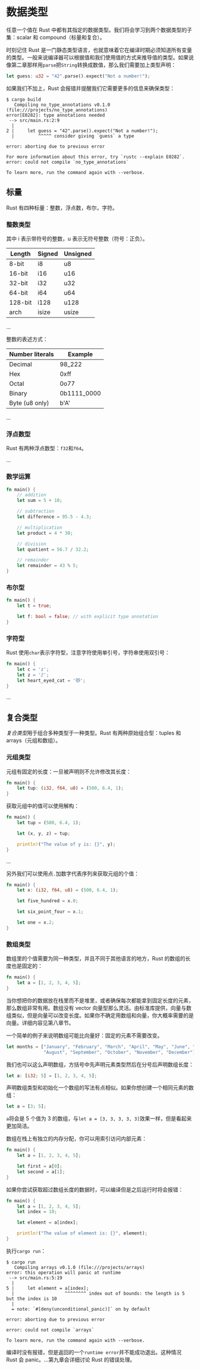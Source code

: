 # 数据类型

任意一个值在 Rust 中都有其指定的数据类型。我们将会学习到两个数据类型的子集：scalar 和 compound（标量和复合）。

时刻记住 Rust 是一门静态类型语言，也就意味着它在编译时期必须知道所有变量的类型。一般来说编译器可以根据值和我们使用值的方式来推导值的类型。如果说像第二章那样用`parse`把`String`转换成数值，那么我们需要加上类型声明：

```rust
let guess: u32 = "42".parse().expect("Not a number!");
```

如果我们不加上，Rust 会报错并提醒我们它需要更多的信息来确保类型：

```null
$ cargo build
   Compiling no_type_annotations v0.1.0 (file:///projects/no_type_annotations)
error[E0282]: type annotations needed
 --> src/main.rs:2:9
  |
2 |     let guess = "42".parse().expect("Not a number!");
  |         ^^^^^ consider giving `guess` a type

error: aborting due to previous error

For more information about this error, try `rustc --explain E0282`.
error: could not compile `no_type_annotations`

To learn more, run the command again with --verbose.
```

## 标量

Rust 有四种标量：整数，浮点数，布尔，字符。

### 整数类型

其中 i 表示带符号的整数，u 表示无符号整数（符号：正负）。

| Length  | Signed | Unsigned |
| ------- | ------ | -------- |
| 8-bit   | i8     | u8       |
| 16-bit  | i16    | u16      |
| 32-bit  | i32    | u32      |
| 64-bit  | i64    | u64      |
| 128-bit | i128   | u128     |
| arch    | isize  | usize    |

...

整数的表述方式：

| Number literals | Example     |
| --------------- | ----------- |
| Decimal         | 98_222      |
| Hex             | 0xff        |
| Octal           | 0o77        |
| Binary          | 0b1111_0000 |
| Byte (u8 only)  | b'A'        |

...

### 浮点数型

Rust 有两种浮点数型：`f32`和`f64`。

...

### 数学运算

```rust
fn main() {
    // addition
    let sum = 5 + 10;

    // subtraction
    let difference = 95.5 - 4.3;

    // multiplication
    let product = 4 * 30;

    // division
    let quotient = 56.7 / 32.2;

    // remainder
    let remainder = 43 % 5;
}
```

### 布尔型

```rust
fn main() {
    let t = true;

    let f: bool = false; // with explicit type annotation
}
```

### 字符型

Rust 使用`char`表示字符型，注意字符使用单引号，字符串使用双引号：

```rust
fn main() {
    let c = 'z';
    let z = 'ℤ';
    let heart_eyed_cat = '😻';
}
```

...

## 复合类型

*复合类型*用于组合多种类型于一种类型。Rust 有两种原始组合型：tuples 和 arrays（元组和数组）。

### 元组类型

元组有固定的长度：一旦被声明则不允许修改其长度：

```rust
fn main() {
    let tup: (i32, f64, u8) = (500, 6.4, 1);
}
```

获取元组中的值可以使用解构：

```rust
fn main() {
    let tup = (500, 6.4, 1);

    let (x, y, z) = tup;

    println!("The value of y is: {}", y);
}
```

...

另外我们可以使用点`.`加数字代表序列来获取元组的个值：

```rust
fn main() {
    let x: (i32, f64, u8) = (500, 6.4, 1);

    let five_hundred = x.0;

    let six_point_four = x.1;

    let one = x.2;
}
```

### 数组类型

数组里的个值需要为同一种类型，并且不同于其他语言的地方，Rust 的数组的长度也是固定的：

```rust
fn main() {
    let a = [1, 2, 3, 4, 5];
}
```

当你想把你的数据放在栈里而不是堆里，或者确保每次都能拿到固定长度的元素，那么数组非常有用。数组没有 vector 向量型那么灵活。由标准库提供，向量与数组类似，但是向量可以改变长度。如果你不确定用数组和向量，你大概率需要的是向量。详细内容见第八章节。

一个简单的例子来说明数组可能比向量好：固定的元素不需要改变。

```rust
let months = ["January", "February", "March", "April", "May", "June", "July",
              "August", "September", "October", "November", "December"];
```

我们也可以这么声明数组，方括号中先声明元素类型然后在分号后声明数组长度：

```rust
let a: [i32; 5] = [1, 2, 3, 4, 5];
```

声明数组类型和初始化一个数组的写法有点相似。如果你想创建一个相同元素的数组：

```rust
let a = [3; 5];
```

`a`将会是 5 个值为 3 的数组，与`let a = [3, 3, 3, 3, 3]`效果一样，但是看起来更加简洁。

数组在栈上有独立的内存分配，你可以用索引访问内部元素：

```rust
fn main() {
    let a = [1, 2, 3, 4, 5];

    let first = a[0];
    let second = a[1];
}
```

如果你尝试获取超过数组长度的数据时，可以编译但是之后运行时将会报错：

```rust
fn main() {
    let a = [1, 2, 3, 4, 5];
    let index = 10;

    let element = a[index];

    println!("The value of element is: {}", element);
}
```

执行`cargo run`：

```null
$ cargo run
   Compiling arrays v0.1.0 (file:///projects/arrays)
error: this operation will panic at runtime
 --> src/main.rs:5:19
  |
5 |     let element = a[index];
  |                   ^^^^^^^^ index out of bounds: the length is 5 but the index is 10
  |
  = note: `#[deny(unconditional_panic)]` on by default

error: aborting due to previous error

error: could not compile `arrays`

To learn more, run the command again with --verbose.
```

编译时没有报错，但是返回的一个`runtime error`并不能成功退出。这种情况 Rust 会 panic。...第九章会详细讨论 Rust 的错误处理。
